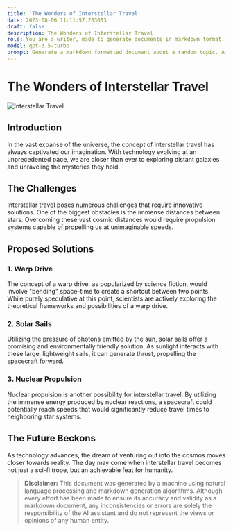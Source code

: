```yaml
---
title: 'The Wonders of Interstellar Travel'
date: 2023-08-06 11:11:57.253053
draft: false
description: The Wonders of Interstellar Travel
role: You are a writer, made to generate documents in markdown format. It is very important that all of the documents you generate are in valid markdown format.
model: gpt-3.5-turbo
prompt: Generate a markdown formatted document about a random topic. At the bottom, include a disclaimer explaining that the document was generated by you. The first line of the document should be the title. Make sure that the entire document is in proper markdown format, using a mix of various tags to make the document visually appealing.
---
```


# The Wonders of Interstellar Travel

![Interstellar Travel](https://www.example.com/interstellar.jpg)

## Introduction

In the vast expanse of the universe, the concept of interstellar travel has always captivated our imagination. With technology evolving at an unprecedented pace, we are closer than ever to exploring distant galaxies and unraveling the mysteries they hold.

## The Challenges

Interstellar travel poses numerous challenges that require innovative solutions. One of the biggest obstacles is the immense distances between stars. Overcoming these vast cosmic distances would require propulsion systems capable of propelling us at unimaginable speeds.

## Proposed Solutions

### 1. Warp Drive

The concept of a warp drive, as popularized by science fiction, would involve "bending" space-time to create a shortcut between two points. While purely speculative at this point, scientists are actively exploring the theoretical frameworks and possibilities of a warp drive.

### 2. Solar Sails

Utilizing the pressure of photons emitted by the sun, solar sails offer a promising and environmentally friendly solution. As sunlight interacts with these large, lightweight sails, it can generate thrust, propelling the spacecraft forward.

### 3. Nuclear Propulsion

Nuclear propulsion is another possibility for interstellar travel. By utilizing the immense energy produced by nuclear reactions, a spacecraft could potentially reach speeds that would significantly reduce travel times to neighboring star systems.

## The Future Beckons

As technology advances, the dream of venturing out into the cosmos moves closer towards reality. The day may come when interstellar travel becomes not just a sci-fi trope, but an achievable feat for humanity.

> **Disclaimer:** This document was generated by a machine using natural language processing and markdown generation algorithms. Although every effort has been made to ensure its accuracy and validity as a markdown document, any inconsistencies or errors are solely the responsibility of the AI assistant and do not represent the views or opinions of any human entity.